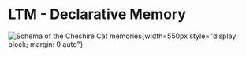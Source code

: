 # LTM - Declarative Memory

![Schema of the Cheshire Cat memories](../../assets/img/diagrams/declarative-memory.jpg){width=550px style="display: block; margin: 0 auto"}